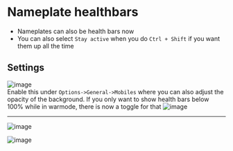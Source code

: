 # Nameplate healthbars
* Nameplates can also be health bars now  
* You can also select `Stay active` when you do `Ctrl + Shift` if you want them up all the time

## Settings
![image](https://user-images.githubusercontent.com/3859393/226234546-9f5b3ded-3c44-4d4d-8d27-2c7ea0cb29c0.png)  
Enable this under `Options->General->Mobiles` where you can also adjust the opacity of the background.
If you only want to show health bars below 100% while in warmode, there is now a toggle for that 
![image](https://user-images.githubusercontent.com/3859393/227722943-4278f68d-7a3c-470a-aac2-90352c79bd62.png)


***

![image](https://user-images.githubusercontent.com/3859393/226234556-a1d8478b-963a-4f30-857c-f0638b0cc4ff.png)

![image](https://user-images.githubusercontent.com/3859393/227722909-6e2211c2-e0ed-4955-805e-ec66cdee0db5.png)
